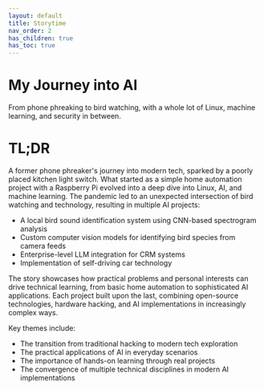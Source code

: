 ```yaml
---
layout: default
title: Storytime
nav_order: 2
has_children: true
has_toc: true
---
```


# My Journey into AI 
From phone phreaking to bird watching, with a whole lot of Linux, machine learning, and security in between.

# TL;DR

A former phone phreaker's journey into modern tech, sparked by a poorly placed kitchen light switch. What started as a simple home automation project with a Raspberry Pi evolved into a deep dive into Linux, AI, and machine learning. The pandemic led to an unexpected intersection of bird watching and technology, resulting in multiple AI projects:

- A local bird sound identification system using CNN-based spectrogram analysis
- Custom computer vision models for identifying bird species from camera feeds
- Enterprise-level LLM integration for CRM systems
- Implementation of self-driving car technology

The story showcases how practical problems and personal interests can drive technical learning, from basic home automation to sophisticated AI applications. Each project built upon the last, combining open-source technologies, hardware hacking, and AI implementations in increasingly complex ways.

Key themes include:
- The transition from traditional hacking to modern tech exploration
- The practical applications of AI in everyday scenarios
- The importance of hands-on learning through real projects
- The convergence of multiple technical disciplines in modern AI implementations
